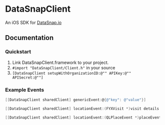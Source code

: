 DataSnapClient
=================

An iOS SDK for [DataSnap.io](http://datasnap.io)

## Documentation

### Quickstart

1. Link DataSnapClient.framework to your project.
2. `#import "DataSnapClient/Client.h"` in your source
3. `[DataSnapClient setupWithOrganizationID:@"" APIKey:@"" APISecret:@""]`

### Example Events

```objective-c
[[DataSnapClient sharedClient] genericEvent:@{@"key": @"value"}]

[[DataSnapClient sharedClient] locationEvent:(FYXVisit *)visit details:@{@"event_type": @"beacon_arrive"}]

[[DataSnapClient sharedClient] locationEvent:(QLPlaceEvent *)placeEvent details:@{@"name": @"Geofence Event"}]
```
